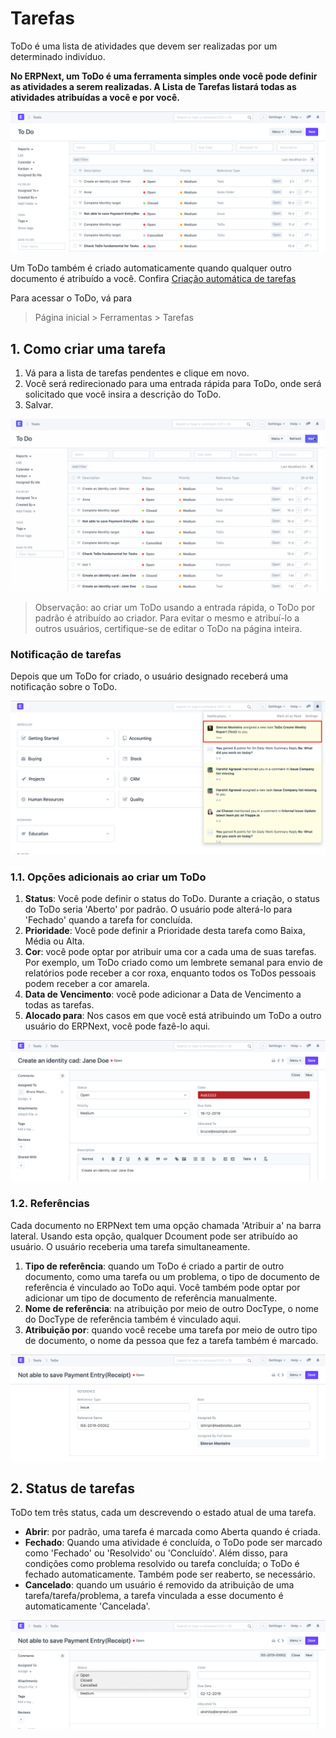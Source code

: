 # Tarefas



ToDo é uma lista de atividades que devem ser realizadas por um determinado indivíduo.


**No ERPNext, um ToDo é uma ferramenta simples onde você pode definir as atividades a serem realizadas. A Lista de Tarefas listará todas as atividades atribuídas a você e por você.**


![ToDo](/files/using-to-do-1.png)


Um ToDo também é criado automaticamente quando qualquer outro documento é atribuído a você. Confira [Criação automática de tarefas](/docs/pt/using-erpnext/articles/todo-auto-creation)


Para acessar o ToDo, vá para



> 
> Página inicial > Ferramentas > Tarefas
> 
> 
> 


## 1. Como criar uma tarefa


1. Vá para a lista de tarefas pendentes e clique em novo.
2. Você será redirecionado para uma entrada rápida para ToDo, onde será solicitado que você insira a descrição do ToDo.
3. Salvar.


![ToDo](/files/using-to-do-2.gif)



> 
> Observação: ao criar um ToDo usando a entrada rápida, o ToDo por padrão é atribuído ao criador. Para evitar o mesmo e atribuí-lo a outros usuários, certifique-se de editar o ToDo na página inteira.
> 
> 
> 


### Notificação de tarefas


Depois que um ToDo for criado, o usuário designado receberá uma notificação sobre o ToDo.


![ToDo](/files/using-todo-notification.png)


### 1.1. Opções adicionais ao criar um ToDo


1. **Status**: Você pode definir o status do ToDo. Durante a criação, o status do ToDo seria 'Aberto' por padrão. O usuário pode alterá-lo para 'Fechado' quando a tarefa for concluída.
2. **Prioridade**: Você pode definir a Prioridade desta tarefa como Baixa, Média ou Alta.
3. **Cor**: você pode optar por atribuir uma cor a cada uma de suas tarefas. Por exemplo, um ToDo criado como um lembrete semanal para envio de relatórios pode receber a cor roxa, enquanto todos os ToDos pessoais podem receber a cor amarela.
4. **Data de Vencimento**: você pode adicionar a Data de Vencimento a todas as tarefas.
5. **Alocado para**: Nos casos em que você está atribuindo um ToDo a outro usuário do ERPNext, você pode fazê-lo aqui.


![ToDo](/files/using-to-do-3.png)


### 1.2. Referências


Cada documento no ERPNext tem uma opção chamada 'Atribuir a' na barra lateral. Usando esta opção, qualquer Dcoument pode ser atribuído ao usuário. O usuário receberia uma tarefa simultaneamente.


1. **Tipo de referência**: quando um ToDo é criado a partir de outro documento, como uma tarefa ou um problema, o tipo de documento de referência é vinculado ao ToDo aqui. Você também pode optar por adicionar um tipo de documento de referência manualmente.
2. **Nome de referência**: na atribuição por meio de outro DocType, o nome do DocType de referência também é vinculado aqui.
3. **Atribuição por**: quando você recebe uma tarefa por meio de outro tipo de documento, o nome da pessoa que fez a tarefa também é marcado.


![ToDo](/files/using-to-do-4.png)


## 2. Status de tarefas


ToDo tem três status, cada um descrevendo o estado atual de uma tarefa.


* **Abrir**: por padrão, uma tarefa é marcada como Aberta quando é criada.
* **Fechado**: Quando uma atividade é concluída, o ToDo pode ser marcado como 'Fechado' ou 'Resolvido' ou 'Concluído'. Além disso, para condições como problema resolvido ou tarefa concluída; o ToDo é fechado automaticamente. Também pode ser reaberto, se necessário.
* **Cancelado**: quando um usuário é removido da atribuição de uma tarefa/tarefa/problema, a tarefa vinculada a esse documento é automaticamente 'Cancelada'.


![ToDo](/files/using-to-do-5.png)



